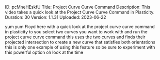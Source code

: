 ID: pcMneHEskfU
Title: Project Curve Curve Command
Description: This video takes a quick look at the Project Curve Curve Command in Plasticity.
Duration: 30
Version: 1.1.31
Uploaded: 2023-06-22

yum yum
Floyd here with a quick look at the
project curve curve command in
plasticity to you select two curves you
want to work with and run the project
curve curve command this uses the two
curves and finds their projected
intersection to create a new curve that
satisfies both orientations this is only
one example of using this feature so be
sure to experiment with this powerful
option
oh look at the time
